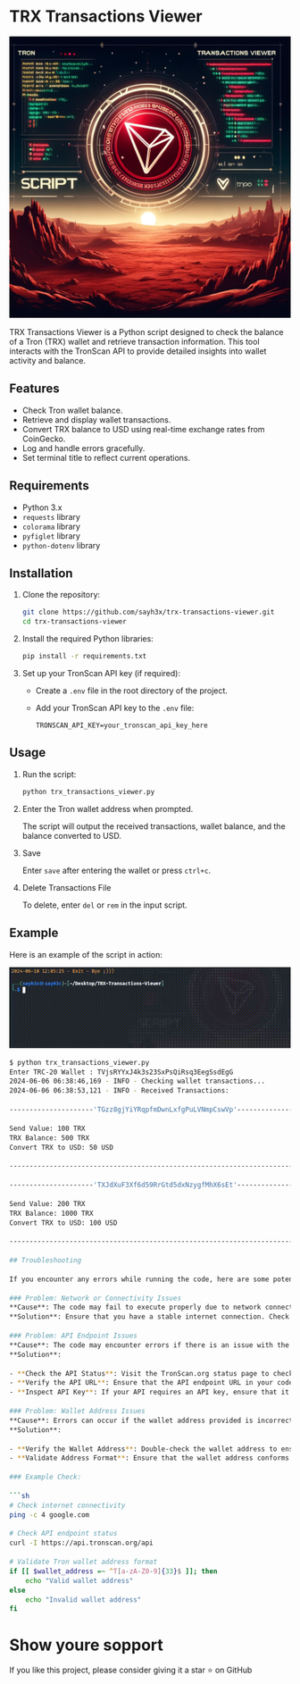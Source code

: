 # TRX Transactions Viewer

<p align="center">
  <img src="https://raw.githubusercontent.com/sayh3x/TRX-Transactions-Viewer/main/assets/main.webp" style="max-width: 100%; height: auto;" alt="TRX Transactions Viewer Logo">
</p>

TRX Transactions Viewer is a Python script designed to check the balance of a Tron (TRX) wallet and retrieve transaction information. This tool interacts with the TronScan API to provide detailed insights into wallet activity and balance.

## Features

- Check Tron wallet balance.
- Retrieve and display wallet transactions.
- Convert TRX balance to USD using real-time exchange rates from CoinGecko.
- Log and handle errors gracefully.
- Set terminal title to reflect current operations.

## Requirements

- Python 3.x
- `requests` library
- `colorama` library
- `pyfiglet` library
- `python-dotenv` library

## Installation

1. Clone the repository:

    ```bash
    git clone https://github.com/sayh3x/trx-transactions-viewer.git
    cd trx-transactions-viewer
    ```

2. Install the required Python libraries:

    ```bash
    pip install -r requirements.txt
    ```

3. Set up your TronScan API key (if required):

    - Create a `.env` file in the root directory of the project.
    - Add your TronScan API key to the `.env` file:

      ```env
      TRONSCAN_API_KEY=your_tronscan_api_key_here
      ```

## Usage

1. Run the script:

    ```bash
    python trx_transactions_viewer.py
    ```

2. Enter the Tron wallet address when prompted.

   The script will output the received transactions, wallet balance, and the balance converted to USD.

3. Save 

   Enter `save` after entering the wallet or press `ctrl+c`.

4. Delete Transactions File

   To delete, enter `del` or `rem` in the input script.

## Example

Here is an example of the script in action:

![Run](https://raw.githubusercontent.com/sayh3x/TRX-Transactions-Viewer/main/assets/trx_work.gif)


```bash
$ python trx_transactions_viewer.py
Enter TRC-20 Wallet : TVjsRYYxJ4k3s23SxPsQiRsq3EegSsdEgG
2024-06-06 06:38:46,169 - INFO - Checking wallet transactions...
2024-06-06 06:38:53,121 - INFO - Received Transactions:

---------------------'TGzz8gjYiYRqpfmDwnLxfgPuLVNmpCswVp'--------------------

Send Value: 100 TRX
TRX Balance: 500 TRX
Convert TRX to USD: 50 USD

------------------------------------------------------------------------------------

---------------------'TXJdXuF3Xf6d59RrGtd5dxNzygfMhX6sEt'--------------------

Send Value: 200 TRX
TRX Balance: 1000 TRX
Convert TRX to USD: 100 USD

------------------------------------------------------------------------------------

## Troubleshooting

If you encounter any errors while running the code, here are some potential problems and solutions:

### Problem: Network or Connectivity Issues
**Cause**: The code may fail to execute properly due to network connectivity issues.  
**Solution**: Ensure that you have a stable internet connection. Check your network settings and try accessing other websites to verify your connection.

### Problem: API Endpoint Issues
**Cause**: The code may encounter errors if there is an issue with the API endpoint, such as TronScan.org.  
**Solution**:

- **Check the API Status**: Visit the TronScan.org status page to check if the API service is operational.
- **Verify the API URL**: Ensure that the API endpoint URL in your code is correct.
- **Inspect API Key**: If your API requires an API key, ensure that it is valid and has the necessary permissions.

### Problem: Wallet Address Issues
**Cause**: Errors can occur if the wallet address provided is incorrect or not formatted properly.  
**Solution**:

- **Verify the Wallet Address**: Double-check the wallet address to ensure it is correct and follows the required format.
- **Validate Address Format**: Ensure that the wallet address conforms to the expected format for the specific blockchain (e.g., Tron addresses should start with 'T').

### Example Check:

```sh
# Check internet connectivity
ping -c 4 google.com

# Check API endpoint status
curl -I https://api.tronscan.org/api

# Validate Tron wallet address format
if [[ $wallet_address =~ ^T[a-zA-Z0-9]{33}$ ]]; then
    echo "Valid wallet address"
else
    echo "Invalid wallet address"
fi
```
# Show youre sopport

If you like this project, please consider giving it a star ⭐ on GitHub
